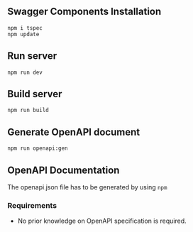 ## Swagger Components Installation
`npm i tspec`  
`npm update`

## Run server
`npm run dev`

## Build server
`npm run build`

## Generate OpenAPI document
`npm run openapi:gen`

## OpenAPI Documentation
The openapi.json file has to be generated by using `npm`

### Requirements
- No prior knowledge on OpenAPI specification is required.